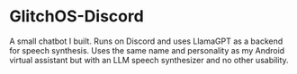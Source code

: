 # GlitchOS-Discord
A small chatbot I built. Runs on Discord and uses LlamaGPT as a backend for speech synthesis. Uses the same name and personality as my Android virtual assistant but with an LLM speech synthesizer and no other usability.
